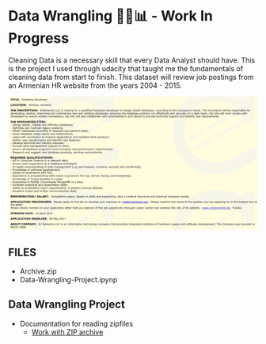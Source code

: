 # Data Wrangling 🧽✨📊 - Work In Progress

Cleaning Data is a necessary skill that every Data Analyst should have. This is the project I used through udacity that taught me the fundamentals of cleaning data from start to finish. This dataset will review job postings from an Armenian HR website from the years 2004 - 2015.

![](example-job-posting.jpg)

## FILES
 - Archive.zip
 - Data-Wrangling-Project.ipynp
 
## Data Wrangling Project
- Documentation for reading zipfiles
    - [Work with ZIP archive](https://docs.python.org/3/library/zipfile.html)
 
